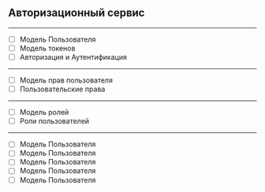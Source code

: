 ## Авторизационный сервис

---
- [ ] Модель Пользователя
- [ ] Модель токенов
- [ ] Авторизация и Аутентификация
---
- [ ] Модель прав пользователя
- [ ] Пользовательские права
---
- [ ] Модель ролей
- [ ] Роли пользователей
---
- [ ] Модель Пользователя
- [ ] Модель Пользователя
- [ ] Модель Пользователя
- [ ] Модель Пользователя
- [ ] Модель Пользователя